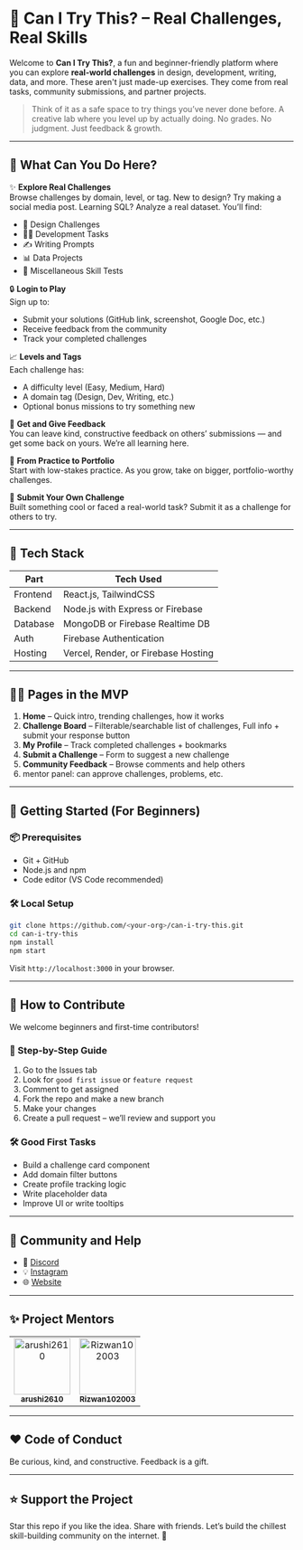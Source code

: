 # 🎯 Can I Try This? – Real Challenges, Real Skills

Welcome to **Can I Try This?**, a fun and beginner-friendly platform where you can explore **real-world challenges** in design, development, writing, data, and more. These aren't just made-up exercises. They come from real tasks, community submissions, and partner projects.

> Think of it as a safe space to try things you’ve never done before. A creative lab where you level up by actually doing. No grades. No judgment. Just feedback & growth.

---

## 🌟 What Can You Do Here?

✨ **Explore Real Challenges**  
Browse challenges by domain, level, or tag. New to design? Try making a social media post. Learning SQL? Analyze a real dataset. You’ll find:
- 🎨 Design Challenges
- 🧑‍💻 Development Tasks
- ✍️ Writing Prompts
- 📊 Data Projects
- 🧠 Miscellaneous Skill Tests

🔒 **Login to Play**  
Sign up to:
- Submit your solutions (GitHub link, screenshot, Google Doc, etc.)
- Receive feedback from the community
- Track your completed challenges

📈 **Levels and Tags**  
Each challenge has:
- A difficulty level (Easy, Medium, Hard)
- A domain tag (Design, Dev, Writing, etc.)
- Optional bonus missions to try something new

💬 **Get and Give Feedback**  
You can leave kind, constructive feedback on others’ submissions — and get some back on yours. We’re all learning here.

🎯 **From Practice to Portfolio**  
Start with low-stakes practice. As you grow, take on bigger, portfolio-worthy challenges.

🧠 **Submit Your Own Challenge**  
Built something cool or faced a real-world task? Submit it as a challenge for others to try.

---

## 🧰 Tech Stack

| Part           | Tech Used                           |
|----------------|-------------------------------------|
| Frontend       | React.js, TailwindCSS               |
| Backend        | Node.js with Express or Firebase    |
| Database       | MongoDB or Firebase Realtime DB     |
| Auth           | Firebase Authentication             |
| Hosting        | Vercel, Render, or Firebase Hosting |

---

## 🧑‍💻 Pages in the MVP

1. **Home** – Quick intro, trending challenges, how it works
2. **Challenge Board** – Filterable/searchable list of challenges, Full info + submit your response button
5. **My Profile** – Track completed challenges + bookmarks
6. **Submit a Challenge** – Form to suggest a new challenge
7. **Community Feedback** – Browse comments and help others
8. mentor panel: can approve challenges, problems, etc. 

---

## 🚀 Getting Started (For Beginners)

### 📦 Prerequisites
- Git + GitHub
- Node.js and npm
- Code editor (VS Code recommended)

### 🛠️ Local Setup

```bash
git clone https://github.com/<your-org>/can-i-try-this.git
cd can-i-try-this
npm install
npm start
```

Visit `http://localhost:3000` in your browser.

---

## 🌱 How to Contribute

We welcome beginners and first-time contributors!

### 👣 Step-by-Step Guide
1. Go to the Issues tab
2. Look for `good first issue` or `feature request`
3. Comment to get assigned
4. Fork the repo and make a new branch
5. Make your changes
6. Create a pull request – we’ll review and support you

### 🛠️ Good First Tasks
- Build a challenge card component
- Add domain filter buttons
- Create profile tracking logic
- Write placeholder data
- Improve UI or write tooltips

---

## 💬 Community and Help

- 💬 [Discord](https://discord.gg/MSTNyRSPYW)
- 💡 [Instagram](https://instagram.com/codesocial.tech)
- 🌐 [Website](https://codesocial.tech)

---

## ✨ Project Mentors

<table>
  <tr>
    <td align="center">
      <a href="https://github.com/arushi2610">
        <img src="https://avatars.githubusercontent.com/u/91735359?v=4" width="100px;" alt="arushi2610"/>
        <br />
        <sub><b>arushi2610</b></sub>
      </a>
    </td>
    <td align="center">
    <a href="https://github.com/Rizwan102003">
        <img src="https://avatars.githubusercontent.com/u/90749649?v=4" width="100px;" alt="Rizwan102003"/>
        <br />
        <sub><b>Rizwan102003</b></sub>
      </a>
    </td>
  </tr>
</table>

---

## ❤️ Code of Conduct

Be curious, kind, and constructive. Feedback is a gift.

---

## ⭐ Support the Project

Star this repo if you like the idea. Share with friends. 
Let’s build the chillest skill-building community on the internet. 🌱
